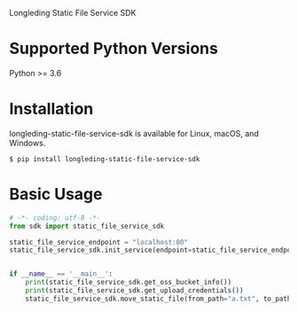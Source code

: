 Longleding Static File Service SDK

# Supported Python Versions

Python >= 3.6

# Installation

longleding-static-file-service-sdk is available for Linux, macOS, and Windows.

```shell script
$ pip install longleding-static-file-service-sdk
```

# Basic Usage

```python
# -*- coding: utf-8 -*-
from sdk import static_file_service_sdk

static_file_service_endpoint = "localhost:80"
static_file_service_sdk.init_service(endpoint=static_file_service_endpoint)


if __name__ == '__main__':
    print(static_file_service_sdk.get_oss_bucket_info())
    print(static_file_service_sdk.get_upload_credentials())
    static_file_service_sdk.move_static_file(from_path="a.txt", to_path="b.txt")

```
